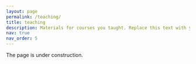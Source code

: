```yaml
---
layout: page
permalink: /teaching/
title: teaching
description: Materials for courses you taught. Replace this text with your description.
nav: true
nav_order: 5
---
```

The page is under construction.
